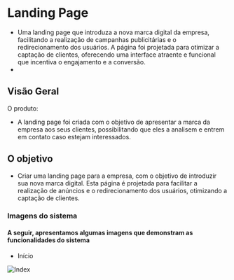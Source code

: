# Landing Page

- Uma landing page que introduza a nova marca digital da empresa, facilitando a realização de campanhas publicitárias e o redirecionamento dos usuários. A página foi projetada para otimizar a captação de clientes, oferecendo uma interface atraente e funcional que incentiva o engajamento e a conversão.
-

## Visão Geral

O produto:

- A landing page foi criada com o objetivo de apresentar a marca da empresa aos seus clientes, possibilitando que eles a analisem e entrem em contato caso estejam interessados.

## O objetivo

- Criar uma landing page para a empresa, com o objetivo de introduzir sua nova marca digital. Esta página é projetada para facilitar a realização de anúncios e o redirecionamento dos usuários, otimizando a captação de clientes.

### Imagens do sistema

#### A seguir, apresentamos algumas imagens que demonstram as funcionalidades do sistema

- Início

<img src="assets/index.gif" alt="Index" />
